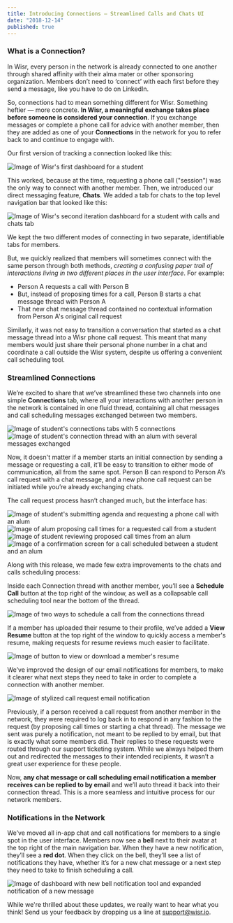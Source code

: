 ```yaml
---
title: Introducing Connections – Streamlined Calls and Chats UI
date: "2018-12-14"
published: true
---
```


### What is a Connection?

In Wisr, every person in the network is already connected to one another through shared affinity with their alma mater or other sponsoring organization. Members don’t need to ‘connect’ with each first before they send a message, like you have to do on LinkedIn. 

So, connections had to mean something different for Wisr. Something heftier — more concrete. **In Wisr, a meaningful exchange takes place before someone is considered your connection**. If you exchange messages or complete a phone call for advice with another member, then they are added as one of your **Connections** in the network for you to refer back to and continue to engage with. 

Our first version of tracking a connection looked like this:

![Image of Wisr's first dashboard for a student](./wisr-dashboard-nav-1.png)

This worked, because at the time, requesting a phone call ("session") was the only way to connect with another member. Then, we introduced our direct messaging feature, **Chats**. We added a tab for chats to the top level navigation bar that looked like this: 

![Image of Wisr's second iteration dashboard for a student with calls and chats tab](./wisr-dashboard-nav-2.png)

We kept the two different modes of connecting in two separate, identifiable tabs for members.

But, we quickly realized that members will sometimes connect with the same person through both methods, _creating a confusing paper trail of interactions living in two different places in the user interface_. For example:

 - Person A requests a call with Person B
 - But, instead of proposing times for a call, Person B starts a chat message thread with Person A
 - That new chat message thread contained no contextual information from Person A's original call request

Similarly, it was not easy to transition a conversation that started as a chat message thread into a Wisr phone call request. This meant that many members would just share their personal phone number in a chat and coordinate a call outside the Wisr system, despite us offering a convenient call scheduling tool.

### Streamlined Connections

We’re excited to share that we’ve streamlined these two channels into one simple **Connections** tab, where all your interactions with another person in the network is contained in one fluid thread, containing all chat messages and call scheduling messages exchanged between two members. 

![Image of student's connections tabs with 5 connections](./connections-tab-overview.png)
![Image of student's connection thread with an alum with several messages exchanged](./connection-thread-activity-4.png)

Now, it doesn't matter if a member starts an initial connection by sending a message or requesting a call, it’ll be easy to transition to either mode of communication, all from the same spot. Person B can respond to Person A’s call request with a chat message, and a new phone call request can be initiated while you’re already exchanging chats. 

The call request process hasn’t changed much, but the interface has: 

![Image of student's submitting agenda and requesting a phone call with an alum](./request-a-call-agenda-complete.png)
![Image of alum proposing call times for a requested call from a student](./propose-call-times.png)
![Image of student reviewing proposed call times from an alum](./choose-a-time.png)
![Image of a confirmation screen for a call scheduled between a student and an alum](./call-scheduled-confirmation.png)

Along with this release, we made few extra improvements to the chats and calls scheduling process:

Inside each Connection thread with another member, you’ll see a **Schedule Call** button at the top right of the window, as well as a collapsable call scheduling tool near the bottom of the thread.

![Image of two ways to schedule a call from the connections thread](./highlight-schedule-a-call.png)

If a member has uploaded their resume to their profile, we’ve added a **View Resume** button at the top right of the window to quickly access a member's resume, making requests for resume reviews much easier to facilitate. 

![Image of button to view or download a member's resume](./view-resume.png)

We’ve improved the design of our email notifications for members, to make it clearer what next steps they need to take in order to complete a connection with another member.

![Image of stylized call request email notification](./call-request-email-notification.png)

Previously, if a person received a call request from another member in the network, they were required to log back in to respond in any fashion to the request (by proposing call times or starting a chat thread). The message we sent was purely a notification, not meant to be replied to by email, but that is exactly what some members did. Their replies to these requests were routed through our support ticketing system. While we always helped them out and redirected the messages to their intended recipients, it wasn’t a great user experience for these people.

Now, **any chat message or call scheduling email notification a member receives can be replied to by email** and we’ll auto thread it back into their connection thread. This is a more seamless and intuitive process for our network members.

### Notifications in the Network

We’ve moved all in-app chat and call notifications for members to a single spot in the user interface. Members now see a **bell** next to their avatar at the top right of the main navigation bar. When they have a new notification, they’ll see a **red dot**. When they click on the bell, they’ll see a list of notifications they have, whether it’s for a new chat message or a next step they need to take to finish scheduling a call.

![Image of dashboard with new bell notification tool and expanded notification of a new message](./dashboard-bell-notification-expanded.png)

While we're thrilled about these updates, we really want to hear what you think! Send us your feedback by dropping us a line at <a href="support@wisr.io">support@wisr.io</a>.
